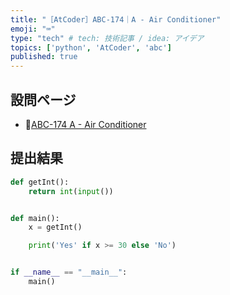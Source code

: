 ```yaml
---
title: "［AtCoder］ABC-174｜A - Air Conditioner"
emoji: "⌨️"
type: "tech" # tech: 技術記事 / idea: アイデア
topics: ['python', 'AtCoder', 'abc']
published: true
---
```


## 設問ページ

- 🔗[ABC-174 A - Air Conditioner](https://atcoder.jp/contests/abc174/tasks/abc174_a)

## 提出結果

```python
def getInt():
    return int(input())


def main():
    x = getInt()

    print('Yes' if x >= 30 else 'No')


if __name__ == "__main__":
    main()
```
